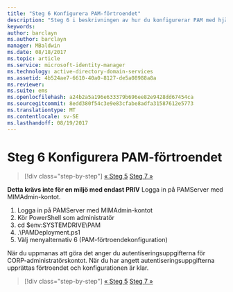 ```yaml
---
title: "Steg 6 Konfigurera PAM-förtroendet"
description: "Steg 6 i beskrivningen av hur du konfigurerar PAM med hjälp av skript. I det här avsnittet beskrivs hur du konfigurerar det nödvändiga förtroendet mellan företagsdomäner och privata domäner"
keywords: 
author: barclayn
ms.author: barclayn
manager: MBaldwin
ms.date: 08/18/2017
ms.topic: article
ms.service: microsoft-identity-manager
ms.technology: active-directory-domain-services
ms.assetid: 4b524ae7-6610-40a0-8127-de5a08988a8a
ms.reviewer: 
ms.suite: ems
ms.openlocfilehash: a24b2a5a196e633379b696ee82e9428dd67454ca
ms.sourcegitcommit: 8edd380f54c3e9e83cfabe8adfa31587612e5773
ms.translationtype: MT
ms.contentlocale: sv-SE
ms.lasthandoff: 08/19/2017
---
```

# <a name="step-6-set-up-the-pam-trust"></a>Steg 6 Konfigurera PAM-förtroendet

>[!div class="step-by-step"]
[« Steg 5](sp1-step5-configuring-pam.md)
[Steg 7 »](sp1-step7-setup-sidhistory-sidfiltering.md)

**Detta krävs inte för en miljö med endast PRIV** Logga in på PAMServer med MIMAdmin-kontot.

1. Logga in på PAMServer med MIMAdmin-kontot
2. Kör PowerShell som administratör
3. cd $env:SYSTEMDRIVE\PAM
4. .\PAMDeployment.ps1
5. Välj menyalternativ 6 (PAM-förtroendekonfiguration)

  När du uppmanas att göra det anger du autentiseringsuppgifterna för CORP-administratörskontot. När du har angett autentiseringsuppgifterna upprättas förtroendet och konfigurationen är klar.

>[!div class="step-by-step"]
[« Steg 5](sp1-step5-configuring-pam.md)
[Steg 7 »](sp1-step7-setup-sidhistory-sidfiltering.md)

